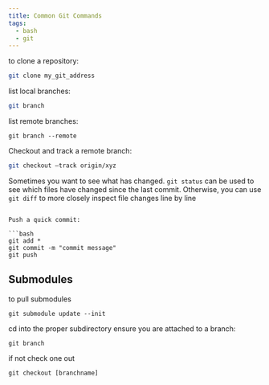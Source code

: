 ```yaml
---
title: Common Git Commands
tags:
  - bash
  - git
---
```


to clone a repository:

```bash
git clone my_git_address
```

list local branches:

```bash
git branch
```

list remote branches:

```
git branch --remote
```

Checkout and track a remote branch:

```bash
git checkout –track origin/xyz
```


Sometimes you want to see what has changed.  ```git status``` can be used to see which files have changed since the last commit.  Otherwise, you can use ```git diff``` to more closely inspect file changes line by line


```

Push a quick commit:

```bash
git add *
git commit -m "commit message"
git push
```
## Submodules

to pull submodules

```
git submodule update --init
```

cd into the proper subdirectory
ensure you are attached to a branch:

```
git branch
```

if not check one out

```
git checkout [branchname]
```
